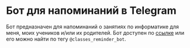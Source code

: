 # Бот для напоминаний в Telegram
Бот предназначен для напоминаний о занятиях по информатике для меня, моих учеников и/или их родителей. Бот доступен по [ссылке](https://t.me/classes_reminder_bot) или его можно найти по тегу `@classes_reminder_bot`. 
